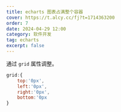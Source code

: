 ```yaml
---
title: echarts 图表占满整个容器
cover: https://t.alcy.cc/fj?t=1714363200
order: 7
date: 2024-04-29 12:00
category: 软件开发
tag: echarts
excerpt: false
---
```


通过 `grid` 属性调整。

```javascript
grid:{
    top:'0px',
    left:'0px',
    right:'0px',
    bottom:'0px
}
```
